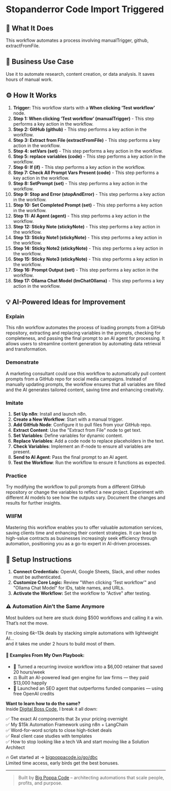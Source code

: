 # Stopanderror Code Import Triggered

## 🚀 What It Does
This workflow automates a process involving manualTrigger, github, extractFromFile.

## 💼 Business Use Case
Use it to automate research, content creation, or data analysis. It saves hours of manual work.

## ⚙️ How It Works
1.  **Trigger:** This workflow starts with a **When clicking ‘Test workflow’** node.
2. **Step 1: When clicking ‘Test workflow’ (manualTrigger)** - This step performs a key action in the workflow.
3. **Step 2: GitHub (github)** - This step performs a key action in the workflow.
4. **Step 3: Extract from File (extractFromFile)** - This step performs a key action in the workflow.
5. **Step 4: setVars (set)** - This step performs a key action in the workflow.
6. **Step 5: replace variables (code)** - This step performs a key action in the workflow.
7. **Step 6: If (if)** - This step performs a key action in the workflow.
8. **Step 7: Check All Prompt Vars Present (code)** - This step performs a key action in the workflow.
9. **Step 8: SetPrompt (set)** - This step performs a key action in the workflow.
10. **Step 9: Stop and Error (stopAndError)** - This step performs a key action in the workflow.
11. **Step 10: Set Completed Prompt (set)** - This step performs a key action in the workflow.
12. **Step 11: AI Agent (agent)** - This step performs a key action in the workflow.
13. **Step 12: Sticky Note (stickyNote)** - This step performs a key action in the workflow.
14. **Step 13: Sticky Note1 (stickyNote)** - This step performs a key action in the workflow.
15. **Step 14: Sticky Note2 (stickyNote)** - This step performs a key action in the workflow.
16. **Step 15: Sticky Note3 (stickyNote)** - This step performs a key action in the workflow.
17. **Step 16: Prompt Output (set)** - This step performs a key action in the workflow.
18. **Step 17: Ollama Chat Model (lmChatOllama)** - This step performs a key action in the workflow.

## 💡 AI-Powered Ideas for Improvement
### Explain
This n8n workflow automates the process of loading prompts from a GitHub repository, extracting and replacing variables in the prompts, checking for completeness, and passing the final prompt to an AI agent for processing. It allows users to streamline content generation by automating data retrieval and transformation.

### Demonstrate
A marketing consultant could use this workflow to automatically pull content prompts from a GitHub repo for social media campaigns. Instead of manually updating prompts, the workflow ensures that all variables are filled and the AI generates tailored content, saving time and enhancing creativity.

### Imitate
1. **Set Up n8n**: Install and launch n8n.
2. **Create a New Workflow**: Start with a manual trigger.
3. **Add GitHub Node**: Configure it to pull files from your GitHub repo.
4. **Extract Content**: Use the "Extract from File" node to get text.
5. **Set Variables**: Define variables for dynamic content.
6. **Replace Variables**: Add a code node to replace placeholders in the text.
7. **Check Variables**: Implement an if-node to ensure all variables are present.
8. **Send to AI Agent**: Pass the final prompt to an AI agent.
9. **Test the Workflow**: Run the workflow to ensure it functions as expected.

### Practice
Try modifying the workflow to pull prompts from a different GitHub repository or change the variables to reflect a new project. Experiment with different AI models to see how the outputs vary. Document the changes and results for further insights.

### WIIFM
Mastering this workflow enables you to offer valuable automation services, saving clients time and enhancing their content strategies. It can lead to high-value contracts as businesses increasingly seek efficiency through automation, positioning you as a go-to expert in AI-driven processes.

## 🔧 Setup Instructions
1. **Connect Credentials:** OpenAI, Google Sheets, Slack, and other nodes must be authenticated.
2. **Customize Core Logic:** Review "When clicking ‘Test workflow’" and "Ollama Chat Model" for IDs, table names, and URLs.
3. **Activate the Workflow:** Set the workflow to "Active" after testing.

### ⚠️ Automation Ain’t the Same Anymore

Most builders out here are stuck doing $500 workflows and calling it a win.  
That’s not the move.  

I'm closing $6k–$13k deals by stacking simple automations with lightweight AI...  
and it takes me under 2 hours to build most of them.

#### 🧠 Examples From My Own Playbook:
- 🔁 Turned a recurring invoice workflow into a $6,000 retainer that saved 20 hours/week  
- ⚖️ Built an AI-powered lead gen engine for law firms — they paid $13,000 happily  
- 🚀 Launched an SEO agent that outperforms funded companies — using free OpenAI credits  

**Want to learn how to do the same?**  
Inside [Digital Boss Code](https://bigpoppacode.io/go/dbc), I break it all down:

✅ The exact AI components that 3x your pricing overnight  
✅ My $15k Automation Framework using n8n + LangChain  
✅ Word-for-word scripts to close high-ticket deals  
✅ Real client case studies with templates  
✅ How to stop looking like a tech VA and start moving like a Solution Architect  

🔥 Get started at → [bigpoppacode.io/go/dbc](https://bigpoppacode.io/go/dbc)  
Limited time access, early birds get the best bonuses.

---
> Built by [Big Poppa Code](https://bigpoppacode.io) – architecting automations that scale people, profits, and purpose.
